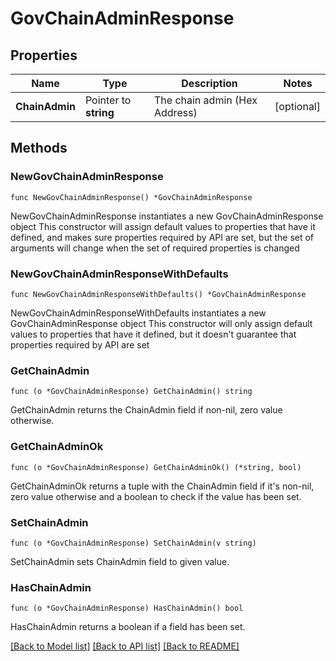 # GovChainAdminResponse

## Properties

Name | Type | Description | Notes
------------ | ------------- | ------------- | -------------
**ChainAdmin** | Pointer to **string** | The chain admin (Hex Address) | [optional] 

## Methods

### NewGovChainAdminResponse

`func NewGovChainAdminResponse() *GovChainAdminResponse`

NewGovChainAdminResponse instantiates a new GovChainAdminResponse object
This constructor will assign default values to properties that have it defined,
and makes sure properties required by API are set, but the set of arguments
will change when the set of required properties is changed

### NewGovChainAdminResponseWithDefaults

`func NewGovChainAdminResponseWithDefaults() *GovChainAdminResponse`

NewGovChainAdminResponseWithDefaults instantiates a new GovChainAdminResponse object
This constructor will only assign default values to properties that have it defined,
but it doesn't guarantee that properties required by API are set

### GetChainAdmin

`func (o *GovChainAdminResponse) GetChainAdmin() string`

GetChainAdmin returns the ChainAdmin field if non-nil, zero value otherwise.

### GetChainAdminOk

`func (o *GovChainAdminResponse) GetChainAdminOk() (*string, bool)`

GetChainAdminOk returns a tuple with the ChainAdmin field if it's non-nil, zero value otherwise
and a boolean to check if the value has been set.

### SetChainAdmin

`func (o *GovChainAdminResponse) SetChainAdmin(v string)`

SetChainAdmin sets ChainAdmin field to given value.

### HasChainAdmin

`func (o *GovChainAdminResponse) HasChainAdmin() bool`

HasChainAdmin returns a boolean if a field has been set.


[[Back to Model list]](../README.md#documentation-for-models) [[Back to API list]](../README.md#documentation-for-api-endpoints) [[Back to README]](../README.md)


